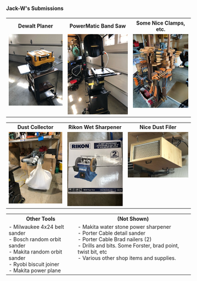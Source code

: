 #### Jack-W's Submissions

<table>
  <tr>
    <th>Dewalt Planer</td>
    <th>PowerMatic Band Saw</td>
    <th>Some Nice Clamps, etc.</td>
  </tr>
  <tr>
      <td valign="top">
      <a href="./image0.jpg">
      <img src="./Thumbnails/image0-T.jpg">
      </a>
      </td>
      <td valign="top">
      <a href="./iamge1.jpg">
      <img src="./Thumbnails/image1-T.jpg">
      </a>
      </td>
      <td valign="top">
      <a href="./iamge3.jpg">
      <img src="./Thumbnails/image3-T.jpg">
      </a>
      </td>
  </tr>
 </table>

<table>
  <tr>
    <th>Dust Collector</td>
    <th>Rikon Wet Sharpener</td>
    <th>Nice Dust Filer</td>
  </tr>
  <tr>
 <td valign="top">
      <a href="./image4.jpg">
      <img src="./Thumbnails/image4-T.jpg">
      </a>
      </td>      
      <td valign="top">
      <a href="./image5.jpg">
      <img src="./Thumbnails/image5-T.jpg">
      </a>
      </td>
      <td valign="top">
      <a href="./image6.jpg">
      <img src="./Thumbnails/image6-T.jpg">
      </a>
      </td>
  </tr>
 </table>

 <table>
  <tr>
    <th>Other Tools</td>
    <th>(Not Shown)</td>
  </tr>
  <tr>
     	<td valign="top">
	- Milwaukee 4x24 belt sander</br>
	- Bosch random orbit sander</br>
	- Makita random orbit sander</br>
	- Ryobi biscuit joiner</br>
	- Makita power plane</br>
      	</td>
      	<td valign="top">
	- Makita water stone power sharpener</br>
	- Porter Cable detail sander</br>
	- Porter Cable Brad nailers (2)</br>
	- Drills and bits. Some Forster, brad point, twist bit, etc</br>
	- Various other shop items and supplies.</br>	</td>	
  </tr>
 </table>



